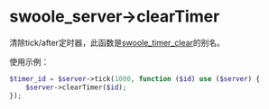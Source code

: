 # swoole_server->clearTimer

清除tick/after定时器，此函数是[swoole_timer_clear](/wiki/page/387.html)的别名。

使用示例：

```php
$timer_id = $server->tick(1000, function ($id) use ($server) {
    $server->clearTimer($id);
});
```

